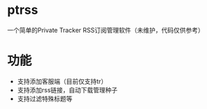 # ptrss
一个简单的Private Tracker RSS订阅管理软件（未维护，代码仅供参考）

# 功能
- 支持添加客服端（目前仅支持tr）
- 支持添加rss链接，自动下载管理种子
- 支持过滤特殊标题等
